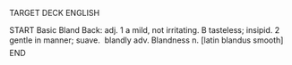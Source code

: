 TARGET DECK
ENGLISH

START
Basic
Bland
Back: adj. 1 a mild, not irritating. B tasteless; insipid. 2 gentle in manner; suave.  blandly adv. Blandness n. [latin blandus smooth]
END
